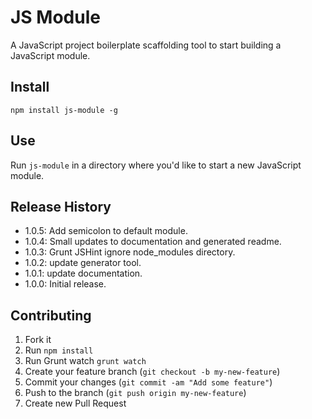 # JS Module
A JavaScript project boilerplate scaffolding tool to start building a JavaScript module. 

## Install
    npm install js-module -g

## Use
Run ```js-module``` in a directory where you'd like to start a new JavaScript module.

## Release History
* 1.0.5: Add semicolon to default module.
* 1.0.4: Small updates to documentation and generated readme.
* 1.0.3: Grunt JSHint ignore node_modules directory.
* 1.0.2: update generator tool.
* 1.0.1: update documentation.
* 1.0.0: Initial release.

## Contributing
1. Fork it
2. Run `npm install`
3. Run Grunt watch `grunt watch`
4. Create your feature branch (`git checkout -b my-new-feature`)
5. Commit your changes (`git commit -am "Add some feature"`)
6. Push to the branch (`git push origin my-new-feature`)
7. Create new Pull Request
